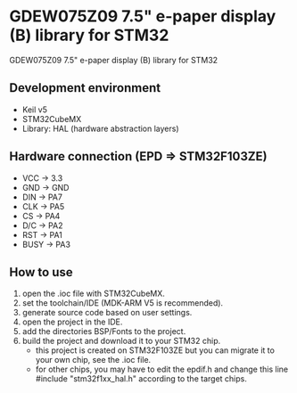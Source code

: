 # GDEW075Z09 7.5" e-paper display (B) library for STM32
GDEW075Z09 7.5" e-paper display (B) library for STM32
## Development environment
  * Keil v5
  * STM32CubeMX
  * Library: HAL (hardware abstraction layers)
## Hardware connection (EPD => STM32F103ZE)
  * VCC    ->    3.3
  * GND    ->    GND
  * DIN    ->    PA7
  * CLK    ->    PA5
  * CS     ->    PA4
  * D/C    ->    PA2
  * RST    ->    PA1
  * BUSY   ->    PA3
## How to use
1.  open the .ioc file with STM32CubeMX.
2.  set the toolchain/IDE (MDK-ARM V5 is recommended).
3.  generate source code based on user settings.
4.  open the project in the IDE.
5.  add the directories BSP/Fonts to the project.
6.  build the project and download it to your STM32 chip.
    * this project is created on STM32F103ZE but you can migrate it to your own chip, see the .ioc file.
    * for other chips, you may have to edit the epdif.h and change this line 
      #include "stm32f1xx_hal.h" according to the target chips.
  

